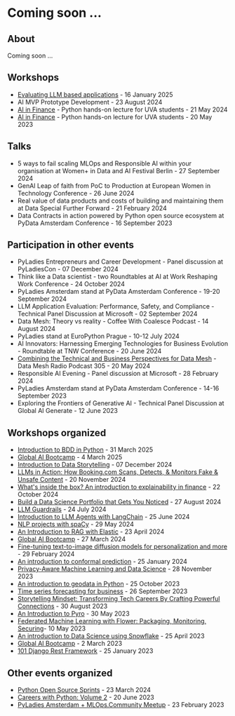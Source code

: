 # Coming soon ...

## About
Coming soon ...

## Workshops
* [Evaluating LLM based applications](https://github.com/pyladiesams/eval-llm-based-apps-jan2025) - 16 January 2025
* AI MVP Prototype Development - 23 August 2024
* [AI in Finance](https://github.com/pyladiesams/ai-in-finance-python-lecture-may2024) - Python hands-on lecture for UVA students - 21 May 2024
* [AI in Finance](https://github.com/pyladiesams/ai-in-finance-python-lecture-may2023) - Python hands-on lecture for UVA students - 20 May 2023

## Talks
* 5 ways to fail scaling MLOps and Responsible AI within your organisation at Women+ in Data and AI Festival Berlin - 27 September 2024
* GenAI Leap of faith from PoC to Production at European Women in Technology Conference - 26 June 2024
* Real value of data products and costs of building and maintaining them at Data Special Further Forward - 21 February 2024
* Data Contracts in action powered by Python open source ecosystem at PyData Amsterdam Conference - 16 September 2023

## Participation in other events
* PyLadies Entrepreneurs and Career Development - Panel discussion at PyLadiesCon - 07 December 2024
* Think like a Data scientist - two Roundtables at AI at Work Reshaping Work Conference  - 24 October 2024
* PyLadies Amsterdam stand at PyData Amsterdam Conference - 19-20 September 2024
* LLM Application Evaluation: Performance, Safety, and Compliance - Technical Panel Discussion at Microsoft - 02 September 2024
* Data Mesh: Theory vs reality - Coffee With Coalesce Podcast - 14 August 2024
* PyLadies stand at EuroPython Prague - 10-12 July 2024
* AI Innovators: Harnessing Emerging Technologies for Business Evolution - Roundtable at TNW Conference - 20 June 2024
* [Combining the Technical and Business Perspectives for Data Mesh](https://open.spotify.com/episode/2zxRmiFwebvWH9YJkD4LBS) - Data Mesh Radio Podcast 305 - 20 May 2024
* Responsible AI Evening - Panel discussion at Microsoft - 28 February 2024
* PyLadies Amsterdam stand at PyData Amsterdam Conference - 14-16 September 2023
* Exploring the Frontiers of Generative AI - Technical Panel Discussion at Global AI Generate - 12 June 2023

## Workshops organized
* [Introduction to BDD in Python](https://github.com/pyladiesams/bdd-with-python-mar2025) - 31 March 2025
* [Global AI Bootcamp](https://github.com/pyladiesams/global-ai-bootcamp-mar2025) - 4 March 2025
* [Introduction to Data Storytelling](https://github.com/pyladiesams/intro-data-storytelling-dec2024) - 07 December 2024
* [LLMs in Action: How Booking.com Scans, Detects, & Monitors Fake & Unsafe Content](https://github.com/pyladiesams/llms-scan-reviews-nov2024) - 20 November 2024
* [What's inside the box? An introduction to explainability in finance](https://github.com/pyladiesams/intro-to-explainabilty-in-finance-oct2024) - 22 October 2024
* [Build a Data Science Portfolio that Gets You Noticed](https://github.com/pyladiesams/how-to-build-a-data-science-portfolio-that-gets-you-noticed-aug2024) - 27 August 2024
* [LLM Guardrails](https://github.com/pyladiesams/llm-guardrails-jul2024) - 24 July 2024
* [Introduction to LLM Agents with LangChain](https://github.com/pyladiesams/introduction-to-llm-agents-with-langchain-jun2024) - 25 June 2024
* [NLP projects with spaCy](https://github.com/pyladiesams/nlp-projects-with-spacy-may2024) - 29 May 2024
* [An Introduction to RAG with Elastic](https://github.com/pyladiesams/intro-RAG-elastic-apr2024) - 23 April 2024
* [Global AI Bootcamp](https://github.com/pyladiesams/global-ai-bootcamp-mar2024) - 27 March 2024
* [Fine-tuning text-to-image diffusion models for personalization and more](https://github.com/pyladiesams/personalization-with-text-to-image-diffusion-models-feb2024) - 29 February 2024
* [An introduction to conformal prediction](https://github.com/pyladiesams/conformal-prediction-jan2024) - 25 January 2024
* [Privacy-Aware Machine Learning and Data Science](https://github.com/pyladiesams/privacy-aware-ml-ds-nov2023) - 28 November 2023
* [An introduction to geodata in Python](https://github.com/pyladiesams/geodata-in-python-oct2023) - 25 October 2023
* [Time series forecasting for business](https://github.com/pyladiesams/time-series-forecasting-sep2023) - 26 September 2023
* [Storytelling Mindset: Transforming Tech Careers By Crafting Powerful Connections](https://github.com/pyladiesams/storytelling-mindset-aug2023) - 30 August 2023
* [An Introduction to Pyro](https://github.com/pyladiesams/pyro-may2023) - 30 May 2023
* [Federated Machine Learning with Flower: Packaging, Monitoring, Securing](https://github.com/mlops-and-crafts/federated-learning/)- 10 May 2023
* [An introduction to Data Science using Snowflake](https://github.com/pyladiesams/snowflake-apr2023) - 25 April 2023
* [Global AI Bootcamp](https://github.com/pyladiesams/global-ai-bootcamp-mar2023) - 2 March 2023
* [101 Django Rest Framework](https://github.com/pyladiesams/101-django-rest-framework-jan2023) - 25 January 2023


## Other events organized 
* [Python Open Source Sprints](https://github.com/pyladiesams/python-oss-sprints-mar2024) - 23 March 2024
* [Careers with Python: Volume 2](https://github.com/pyladiesams/careers-with-python-jun2023) - 20 June 2023
* [PyLadies Amsterdam + MLOps.Community Meetup](https://github.com/pyladiesams/mlops-event-feb2023) - 23 February 2023
